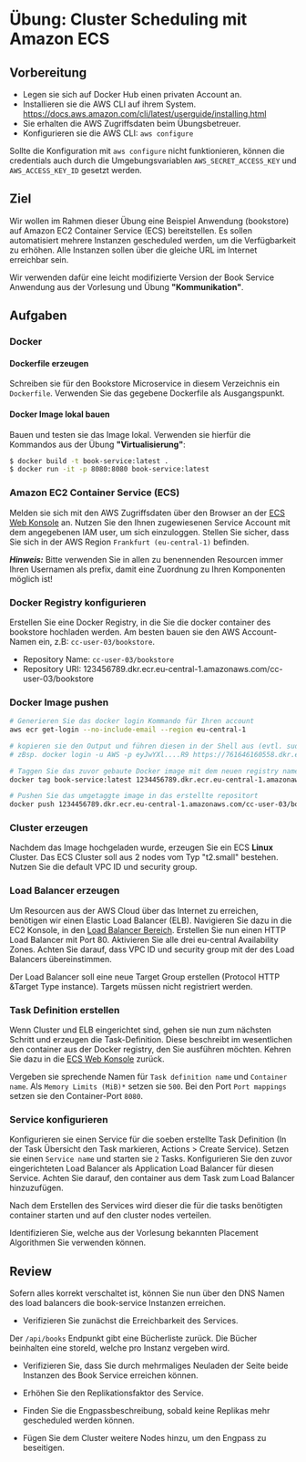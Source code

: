 # Übung: Cluster Scheduling mit Amazon ECS

## Vorbereitung

* Legen sie sich auf Docker Hub einen privaten Account an.
* Installieren sie die AWS CLI auf ihrem System. https://docs.aws.amazon.com/cli/latest/userguide/installing.html
* Sie erhalten die AWS Zugriffsdaten beim Übungsbetreuer.
* Konfigurieren sie die AWS CLI: `aws configure`

Sollte die Konfiguration mit `aws configure` nicht funktionieren,
können die credentials auch durch die Umgebungsvariablen 
`AWS_SECRET_ACCESS_KEY` und `AWS_ACCESS_KEY_ID` gesetzt werden.

## Ziel

Wir wollen im Rahmen dieser Übung eine Beispiel Anwendung (bookstore) auf Amazon EC2 Container Service (ECS) bereitstellen.
Es sollen automatisiert mehrere Instanzen gescheduled werden, um die Verfügbarkeit zu erhöhen.
Alle Instanzen sollen über die gleiche URL im Internet erreichbar sein.

Wir verwenden dafür eine leicht modifizierte Version der Book Service Anwendung aus der Vorlesung und Übung __"Kommunikation"__.

## Aufgaben

### Docker

#### Dockerfile erzeugen

Schreiben sie für den Bookstore Microservice in diesem Verzeichnis ein `Dockerfile`.
Verwenden Sie das gegebene Dockerfile als Ausgangspunkt.

#### Docker Image lokal bauen

Bauen und testen sie das Image lokal. Verwenden sie hierfür die Kommandos aus der Übung __"Virtualisierung"__:

```bash
$ docker build -t book-service:latest .
$ docker run -it -p 8080:8080 book-service:latest
```

### Amazon EC2 Container Service (ECS)

Melden sie sich mit den AWS Zugriffsdaten über den Browser an der 
[ECS Web Konsole](https://eu-central-1.console.aws.amazon.com/ecs/home?region=eu-central-1#/taskDefinitions)
an.
Nutzen Sie den Ihnen zugewiesenen Service Account mit dem angegebenen IAM user, um sich einzuloggen.
Stellen Sie sicher, dass Sie sich in der AWS Region `Frankfurt (eu-central-1)` befinden.

_***Hinweis:***_ Bitte verwenden Sie in allen zu benennenden Resourcen immer Ihren Usernamen als prefix,
damit eine Zuordnung zu Ihren Komponenten möglich ist!

### Docker Registry konfigurieren

Erstellen Sie eine Docker Registry, in die Sie die docker container des bookstore hochladen werden.
Am besten bauen sie den AWS Account-Namen ein, z.B: `cc-user-03/bookstore`.

* Repository Name: `cc-user-03/bookstore`
* Repository URI: 123456789.dkr.ecr.eu-central-1.amazonaws.com/cc-user-03/bookstore

### Docker Image pushen

```bash
# Generieren Sie das docker login Kommando für Ihren account
aws ecr get-login --no-include-email --region eu-central-1

# kopieren sie den Output und führen diesen in der Shell aus (evtl. sudo)
# zBsp. docker login -u AWS -p eyJwYXl....R9 https://761646160558.dkr.ecr.eu-central-1.amazonaws.com

# Taggen Sie das zuvor gebaute Docker image mit dem neuen registry namen
docker tag book-service:latest 1234456789.dkr.ecr.eu-central-1.amazonaws.com/cc-user-03/bookstore:latest

# Pushen Sie das umgetaggte image in das erstellte repositort
docker push 1234456789.dkr.ecr.eu-central-1.amazonaws.com/cc-user-03/bookstore:latest
```


### Cluster erzeugen
Nachdem das Image hochgeladen wurde, erzeugen Sie ein ECS **Linux** Cluster.
Das ECS Cluster soll aus 2 nodes vom Typ "t2.small" bestehen. 
Nutzen Sie die default VPC ID und security group.

### Load Balancer erzeugen
Um Resourcen aus der AWS Cloud über das Internet zu erreichen,
benötigen wir einen Elastic Load Balancer (ELB).
Navigieren Sie dazu in die EC2 Konsole,
in den [Load Balancer Bereich](https://eu-central-1.console.aws.amazon.com/ec2/v2/home?region=eu-central-1#LoadBalancers).
Erstellen Sie nun einen HTTP Load Balancer mit Port 80.
Aktivieren Sie alle drei eu-central Availability Zones.
Achten Sie darauf, dass VPC ID und security group mit der des Load Balancers übereinstimmen.

Der Load Balancer soll eine neue Target Group erstellen (Protocol HTTP &Target Type  instance).
Targets müssen nicht registriert werden.

### Task Definition erstellen

Wenn Cluster und ELB eingerichtet sind, gehen sie nun zum nächsten Schritt und erzeugen die Task-Definition.
Diese beschreibt im wesentlichen den container aus der Docker registry, den Sie ausführen möchten.
Kehren Sie dazu in die 
[ECS Web Konsole](https://eu-central-1.console.aws.amazon.com/ecs/home?region=eu-central-1#/taskDefinitions)
zurück.

Vergeben sie sprechende Namen für `Task definition name` und `Container name`. Als `Memory Limits (MiB)*` setzen sie `500`.
Bei den Port `Port mappings` setzen sie den Container-Port `8080`.

### Service konfigurieren

Konfigurieren sie einen Service für die soeben erstellte Task Definition
(In der Task Übersicht den Task markieren, Actions > Create Service).
Setzen sie einen `Service name` und starten sie `2` Tasks.
Konfigurieren Sie den zuvor eingerichteten Load Balancer als Application Load Balancer für diesen Service.
Achten Sie darauf, den container aus dem Task zum Load Balancer hinzuzufügen.

Nach dem Erstellen des Services wird dieser die für die tasks benötigten container starten und auf den 
cluster nodes verteilen.

Identifizieren Sie, welche aus der Vorlesung bekannten Placement Algorithmen Sie verwenden können.

## Review

Sofern alles korrekt verschaltet ist, können Sie nun über den DNS Namen des load balancers
die book-service Instanzen erreichen.

- Verifizieren Sie zunächst die Erreichbarkeit des Services.

Der `/api/books` Endpunkt gibt eine Bücherliste zurück.
Die Bücher beinhalten eine storeId, welche pro Instanz vergeben wird.
- Verifizieren Sie, dass Sie durch mehrmaliges Neuladen der Seite beide 
Instanzen des Book Service erreichen können.

- Erhöhen Sie den Replikationsfaktor des Service.
- Finden Sie die Engpassbeschreibung, sobald keine Replikas mehr gescheduled werden können.
- Fügen Sie dem Cluster weitere Nodes hinzu, um den Engpass zu beseitigen.

